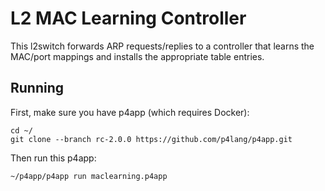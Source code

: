 # L2 MAC Learning Controller

This l2switch forwards ARP requests/replies to a controller that learns the
MAC/port mappings and installs the appropriate table entries.

## Running

First, make sure you have p4app (which requires Docker):

    cd ~/
    git clone --branch rc-2.0.0 https://github.com/p4lang/p4app.git

Then run this p4app:

    ~/p4app/p4app run maclearning.p4app
